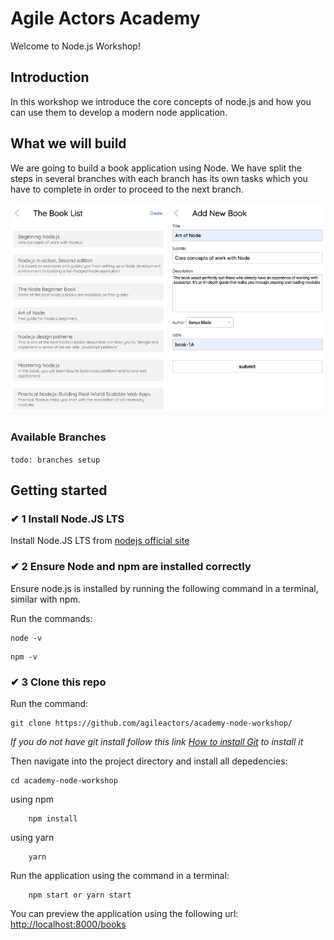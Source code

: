 # Agile Actors Academy

Welcome to Node.js Workshop!

## Introduction

In this workshop we introduce the core concepts of node.js and how you can use them to develop a modern node application.

## What we will build

We are going to build a book application using Node. We have split the steps in several branches with each branch has its own tasks which you have to complete in order to proceed to the next branch.

<div style="width: 100%; display: flex; justifyContent: space-between">
  <div style="margin-right: 5px">
    <img alt="node-app-1" src="./static/images/node-app-1.png" width="100%">
  </div>
  <div>
  <img alt="node-app-1" src="./static/images/node-app-2.png" width="100%">
  </div>
</div>

### Available Branches

`todo: branches setup`

## Getting started

### ✔ 1 Install Node.JS LTS

Install Node.JS LTS from [nodejs official site](https://nodejs.org/en/download/)

### ✔ 2 Ensure Node and npm are installed correctly

Ensure node.js is installed by running the following command in a terminal, similar with npm.

Run the commands:

```
node -v
```

```
npm -v
```

### ✔ 3 Clone this repo

Run the command:

```
git clone https://github.com/agileactors/academy-node-workshop/
```

_If you do not have git install follow this link [How to install Git](https://git-scm.com/book/en/v2/Getting-Started-Installing-Git) to install it_

Then navigate into the project directory and install all depedencies:

```
cd academy-node-workshop
```

using npm

```
    npm install
```

using yarn

```
    yarn
```

Run the application using the command in a terminal:

```
    npm start or yarn start
```

You can preview the application using the following url: <a href="http://localhost:8000/books" target="_blank">http://localhost:8000/books</a>
